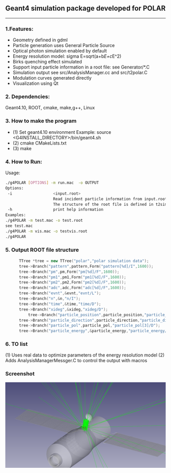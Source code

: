 ## Geant4 simulation package developed for POLAR

------------------------------------


### 1.Features:
- Geometry defined in gdml
- Particle generation uses General Particle Source
- Optical photon simulation enabled by default
- Energy resolution model: sigma E=sqrt(a+b*E+c*E^2)
- Birks quenching effect  simulated
- Support input particle information in a root file: see Generator/*.C
- Simulation output see src/AnalysisManager.cc and src/t2polar.C
- Modulation curves generated directly
- Visualization using Qt 


### 2. Dependencies:
  Geant4.10, ROOT, cmake, make,g++, Linux

### 3. How to make the program 
 - (1) Set geant4.10 environment
   Example:  source <G4INSTALL_DIRECTORY>/bin/geant4.sh
 -  (2) cmake CMakeLists.txt
 - (3) make

### 4. How to Run:

Usage:
```sh
./g4POLAR [OPTIONS] -m run.mac  -o OUTPUT
Options:
 -i                  <input.root> 
                     Read incident particle information from input.root.
                     The structure of the root file is defined in t2sim.h .
 -h                  print help information
Examples: 
./g4POLAR -m test.mac -o test.root
see test.mac
./g4POLAR -m vis.mac -o testvis.root
./g4POLAR  
```
### 5. Output ROOT file structure

  ```cpp
		TTree *tree = new TTree("polar","polar simulation data");	
		tree->Branch("pattern",pattern,Form("pattern[%d]/I",1600));      ///over threshold from VA
		tree->Branch("pm",pm,Form("pm[%d]/F",1600));                     ///primary energy deposition
		tree->Branch("pm1",pm1,Form("pm1[%d]/F",1600));                  ///energy deposition after quenching
		tree->Branch("pm2",pm2,Form("pm2[%d]/F",1600));                  ///collected energy deposition, Merlin's simulation results will be used
		tree->Branch("adc",adc,Form("adc[%d]/F",1600));                  ///energy deposition after considering energy resolution smearing
		tree->Branch("evnt",&evnt,"evnt/L");                             ///event number
		tree->Branch("n",&n,"n/I");                                      ///number of hit bars per photon (bars above software threshold)
		tree->Branch("time",&time,"time/D");                             /// event time
		tree->Branch("xideg",&xideg,"xideg/D");                          /// quick look azimuthal angle
        	tree->Branch("particle_position",particle_position,"particle_position[3]/D");    ///primary particle position 
		tree->Branch("particle_direction",particle_direction,"particle_direction[3]/D");  ///primary particle direction 
		tree->Branch("particle_pol",particle_pol,"particle_pol[3]/D");    ///primary particle polarization
		tree->Branch("particle_energy",&particle_energy,"particle_energy/D"); ///primary particle energy 
```

### 6. TO list
(1) Uses real data to optimize parameters of the energy resolution model 
(2) Adds AnalysisManagerMessger.C to control the output with macros


### Screenshot
![visualization](sim/tg2.png)
